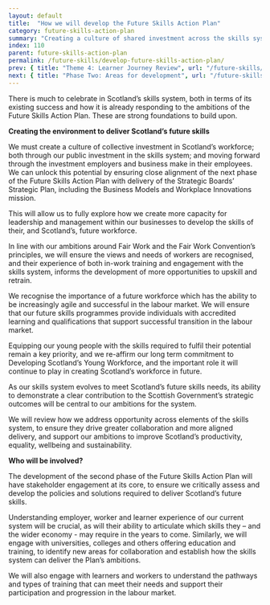 ```yaml
---
layout: default
title:  "How we will develop the Future Skills Action Plan"
category: future-skills-action-plan
summary: "Creating a culture of shared investment across the skills system."
index: 110
parent: future-skills-action-plan
permalink: /future-skills/develop-future-skills-action-plan/
prev: { title: "Theme 4: Learner Journey Review", url: "/future-skills/learner-journey-review/" }
next: { title: "Phase Two: Areas for development", url: "/future-skills/phase-two-areas-development/" }
---
```


There is much to celebrate in Scotland’s skills system, both in terms of its existing success and how it is already responding to the ambitions of the Future Skills Action Plan. These are strong foundations to build upon.  

**Creating the environment to deliver Scotland’s future skills**

We must create a culture of collective investment in Scotland’s workforce; both through our public investment in the skills system; and moving forward through the investment employers and business make in their employees.  We can unlock this potential by ensuring close alignment of the next phase of the Future Skills Action Plan with delivery of the Strategic Boards’ Strategic Plan, including the Business Models and Workplace Innovations mission. 

This will allow us to fully explore how we create more capacity for leadership and management within our businesses to develop the skills of their, and Scotland’s, future workforce. 

In line with our ambitions around Fair Work and the Fair Work Convention’s principles, we will ensure the views and needs of workers are recognised, and their experience of both in-work training and engagement with the skills system, informs the development of more opportunities to upskill and retrain. 

We recognise the importance of a future workforce which has the ability to be increasingly agile and successful in the labour market. We will ensure that our future skills programmes provide individuals with accredited learning and qualifications that support successful transition in the labour market. 

Equipping our young people with the skills required to fulfil their potential remain a key priority, and we re-affirm our long term commitment to Developing Scotland’s Young Workforce, and the important role it will continue to play in creating Scotland’s workforce in future.

As our skills system evolves to meet Scotland’s future skills needs, its ability to demonstrate a clear contribution to the Scottish Government’s strategic outcomes will be central to our ambitions for the system. 

We will review how we address opportunity across elements of the skills system, to ensure they drive greater collaboration and more aligned delivery, and support our ambitions to improve Scotland’s productivity, equality, wellbeing and sustainability. 
    
**Who will be involved?** 

The development of the second phase of the Future Skills Action Plan will have stakeholder engagement at its core, to ensure we critically assess and develop the policies and solutions required to deliver Scotland’s future skills.

Understanding employer, worker and learner experience of our current system will be crucial, as will their ability to articulate which skills they – and the wider economy - may require in the years to come. Similarly, we will engage with universities, colleges and others offering education and training, to identify new areas for collaboration and establish how the skills system can deliver the Plan’s ambitions.

We will also engage with learners and workers to understand the pathways and types of training that can meet their needs and support their participation and progression in the labour market.